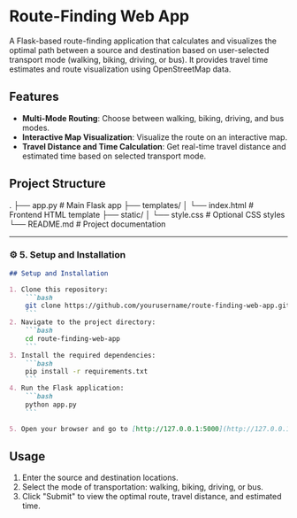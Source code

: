 # Route-Finding Web App

A Flask-based route-finding application that calculates and visualizes the optimal path between a source and destination based on user-selected transport mode (walking, biking, driving, or bus). It provides travel time estimates and route visualization using OpenStreetMap data.


## Features

- **Multi-Mode Routing**: Choose between walking, biking, driving, and bus modes.
- **Interactive Map Visualization**: Visualize the route on an interactive map.
- **Travel Distance and Time Calculation**: Get real-time travel distance and estimated time based on selected transport mode.

## Project Structure

.
├── app.py # Main Flask app
├── templates/
│ └── index.html # Frontend HTML template
├── static/
│ └── style.css # Optional CSS styles
└── README.md # Project documentation



---

### ⚙️ 5. **Setup and Installation**

```markdown
## Setup and Installation

1. Clone this repository:
    ```bash
    git clone https://github.com/yourusername/route-finding-web-app.git
    ```
2. Navigate to the project directory:
    ```bash
    cd route-finding-web-app
    ```
3. Install the required dependencies:
    ```bash
    pip install -r requirements.txt
    ```
4. Run the Flask application:
    ```bash
    python app.py
    ```

5. Open your browser and go to [http://127.0.0.1:5000](http://127.0.0.1:5000) to use the app.
```

## Usage

1. Enter the source and destination locations.
2. Select the mode of transportation: walking, biking, driving, or bus.
3. Click "Submit" to view the optimal route, travel distance, and estimated time.



